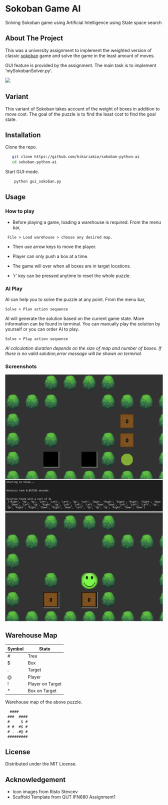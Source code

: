 # Sokoban Game AI

Solving Sokoban game using Artificial Intelligence using State space search

<!-- ABOUT THE PROJECT -->
## About The Project
<!-- screenshot -->

This was a university assignment to implement the weighted version of classic [sokoban](https://en.wikipedia.org/wiki/Sokoban) game and solve the game in the least amount of moves.

GUI feature is provided by the assignment. The main task is to implement 'mySokobanSolver.py'.

![](https://upload.wikimedia.org/wikipedia/commons/4/4b/Sokoban_ani.gif)


## Variant
<!-- variant -->

This variant of Sokoban takes account of the weight of boxes in addition to move cost. The goal of the puzzle is to find the least cost to find the goal state.

## Installation
<!-- installation -->

Clone the repo.

```sh
   git clone https://github.com/hikariakio/sokoban-python-ai
   cd sokoban-python-ai
   ```
   
Start GUI-mode.

```sh
    python gui_sokoban.py
```

## Usage
<!-- usage -->

### How to play

* Before playing a game, loading a warehouse is required.  From the menu bar,
```
 File > Load warehouse > choose any desired map.
```
* Then use arrow keys to move the player. 

* Player can only push a box at a time. 

* The game will over when all boxes are in target locations.

* 'r' key can be pressed anytime to reset the whole puzzle.


### AI Play

AI can help you to solve the puzzle at any point. From the menu bar,

```
Solve > Plan action sequence
```

AI will generate the solution based on the current game state. More information can be found in terminal. You can manually play the solution by yourself or you can order AI to play.

```
Solve > Play action sequence
```

*AI calculation duration depends on the size of map and number of boxes. If there is no valid solution,error message will be shown on terminal.*

### Screenshots

![initial-state](images/ss/gameplay1.png)
![terminal1](images/ss/terminal1.png)
![goal-state](images/ss/gameplay2.png)


## Warehouse Map

| Symbol       | State      |
| ---          | -----      | 
|#|Tree
|$|Box
|.|Target
|@|Player
|!|Player on Target
|*|Box on Target

Warehouse map of the above puzzle.

```
  ####
 ###  ####
 #     $ #
 # #  #$ #
 # . .#@ #
 #########
 ```

 <!-- LICENSE -->
## License

Distributed under the MIT License.

## Acknowledgement

* Icon images from Risto Stevcev
* Scaffold Template from QUT IFN680 Assignment1
